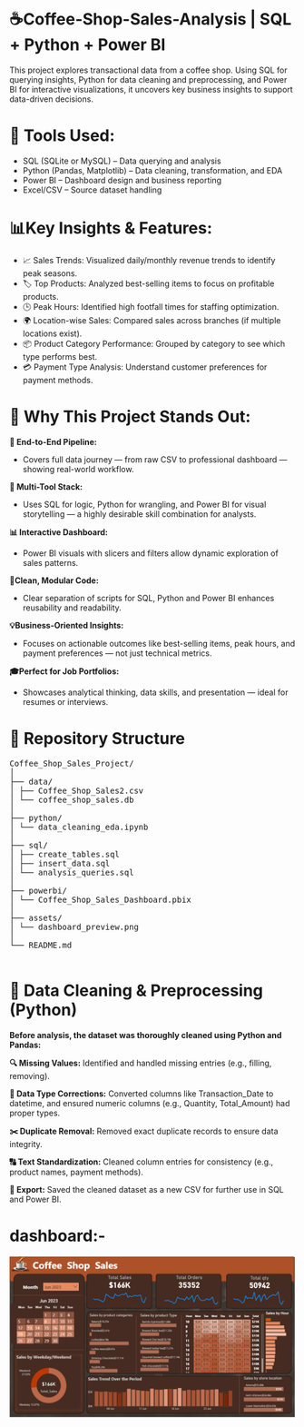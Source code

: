 # ☕Coffee-Shop-Sales-Analysis | SQL + Python + Power BI 
This project explores transactional data from a coffee shop. Using SQL for querying insights, Python for data cleaning and preprocessing, and Power BI for interactive visualizations, it uncovers key business insights to support data-driven decisions.

# 🔧 Tools Used:
- SQL (SQLite or MySQL) – Data querying and analysis
- Python (Pandas, Matplotlib) – Data cleaning, transformation, and EDA
- Power BI – Dashboard design and business reporting
- Excel/CSV – Source dataset handling

  
# 📊Key Insights & Features:
  - 📈 Sales Trends: Visualized daily/monthly revenue trends to identify peak seasons.
  - 🏷️ Top Products: Analyzed best-selling items to focus on profitable products.
  - 🕒 Peak Hours: Identified high footfall times for staffing optimization.
  - 🌍 Location-wise Sales: Compared sales across branches (if multiple locations exist).
  - 📦 Product Category Performance: Grouped by category to see which type performs best.
  - 💳 Payment Type Analysis: Understand customer preferences for payment methods.
  
# 🌟 Why This Project Stands Out:
  **🔄 End-to-End Pipeline:**
  - Covers full data journey — from raw CSV to professional dashboard — showing real-world workflow.

  **🧠 Multi-Tool Stack:**
  - Uses SQL for logic, Python for wrangling, and Power BI for visual storytelling — a highly desirable skill combination for analysts.

  **📊 Interactive Dashboard:**
  - Power BI visuals with slicers and filters allow dynamic exploration of sales patterns.

  **🧹Clean, Modular Code:**
  - Clear separation of scripts for SQL, Python and Power BI enhances reusability and readability.

  **💡Business-Oriented Insights:**
  - Focuses on actionable outcomes like best-selling items, peak hours, and payment preferences — not just technical metrics.

  **🎓Perfect for Job Portfolios:**
  - Showcases analytical thinking, data skills, and presentation — ideal for resumes or interviews.

  # 📁 Repository Structure
  <Pre>
Coffee_Shop_Sales_Project/
│
├── data/
│ ├── Coffee_Shop_Sales2.csv
│ └── coffee_shop_sales.db
│
├── python/
│ └── data_cleaning_eda.ipynb 
│
├── sql/
│ ├── create_tables.sql
│ ├── insert_data.sql
│ └── analysis_queries.sql
│
├── powerbi/
│ └── Coffee_Shop_Sales_Dashboard.pbix
│
├── assets/
│ └── dashboard_preview.png
│
└── README.md
  </Pre>

  # 🧹 Data Cleaning & Preprocessing (Python)
  **Before analysis, the dataset was thoroughly cleaned using Python and Pandas:**

**🔍 Missing Values:** Identified and handled missing entries (e.g., filling, removing).

**🔄 Data Type Corrections:** Converted columns like Transaction_Date to datetime, and ensured numeric columns (e.g., Quantity, Total_Amount) had proper types.

**✂️ Duplicate Removal:** Removed exact duplicate records to ensure data integrity.

**🔠 Text Standardization:** Cleaned column entries for consistency (e.g., product names, payment methods).

**📁 Export:** Saved the cleaned dataset as a new CSV for further use in SQL and Power BI.

# dashboard:-
<img src="https://github.com/priyankawagh123/Coffee-Shop-Sales-Analysis-/blob/main/Dashboard_Img.png" alt="Dashboard Img">




